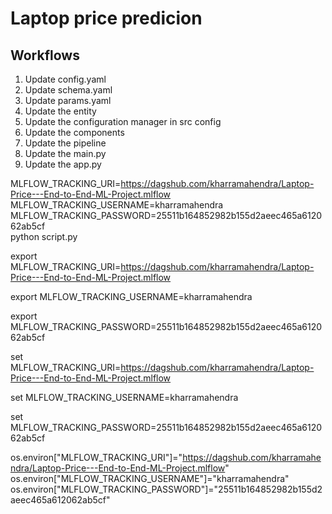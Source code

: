 # Laptop price predicion


## Workflows

1. Update config.yaml
2. Update schema.yaml
3. Update params.yaml
4. Update the entity
5. Update the configuration manager in src config
6. Update the components
7. Update the pipeline 
8. Update the main.py
9. Update the app.py



MLFLOW_TRACKING_URI=https://dagshub.com/kharramahendra/Laptop-Price---End-to-End-ML-Project.mlflow \
MLFLOW_TRACKING_USERNAME=kharramahendra \
MLFLOW_TRACKING_PASSWORD=25511b164852982b155d2aeec465a612062ab5cf \
python script.py


<!-- for bash -->
export MLFLOW_TRACKING_URI=https://dagshub.com/kharramahendra/Laptop-Price---End-to-End-ML-Project.mlflow

export MLFLOW_TRACKING_USERNAME=kharramahendra 

export MLFLOW_TRACKING_PASSWORD=25511b164852982b155d2aeec465a612062ab5cf


<!-- for windows  -->
set MLFLOW_TRACKING_URI=https://dagshub.com/kharramahendra/Laptop-Price---End-to-End-ML-Project.mlflow

set MLFLOW_TRACKING_USERNAME=kharramahendra 

set MLFLOW_TRACKING_PASSWORD=25511b164852982b155d2aeec465a612062ab5cf


<!-- for notebook -->
os.environ["MLFLOW_TRACKING_URI"]="https://dagshub.com/kharramahendra/Laptop-Price---End-to-End-ML-Project.mlflow"
os.environ["MLFLOW_TRACKING_USERNAME"]="kharramahendra"
os.environ["MLFLOW_TRACKING_PASSWORD"]="25511b164852982b155d2aeec465a612062ab5cf"